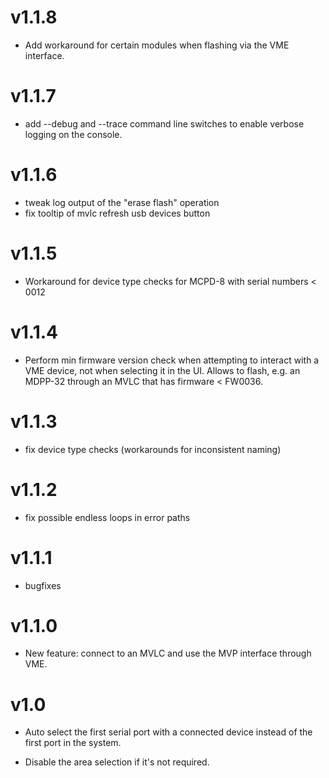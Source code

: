v1.1.8
======

* Add workaround for certain modules when flashing via the VME interface.

v1.1.7
======

* add --debug and --trace command line switches to enable verbose logging on
  the console.

v1.1.6
======

* tweak log output of the "erase flash" operation
* fix tooltip of mvlc refresh usb devices button

v1.1.5
======

* Workaround for device type checks for MCPD-8 with serial numbers < 0012

v1.1.4
======

* Perform min firmware version check when attempting to interact with a VME
  device, not when selecting it in the UI. Allows to flash, e.g. an MDPP-32
  through an MVLC that has firmware < FW0036.

v1.1.3
======

* fix device type checks (workarounds for inconsistent naming)

v1.1.2
======

* fix possible endless loops in error paths

v1.1.1
======

* bugfixes

v1.1.0
======

* New feature: connect to an MVLC and use the MVP interface through VME.

v1.0
====

* Auto select the first serial port with a connected device instead of the
  first port in the system.

* Disable the area selection if it's not required.
